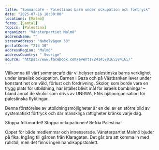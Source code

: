 ```yaml
---
title: "Sommarcafé - Palestinas barn under ockupation och förtryck"
date: "2025-07-16 18:30:00"
locations: [Malmö]
forms: [Samtal]
topics: [Palestina]
organizer: "Vänsterpartiet Malmö"
addressName: ""
streetAddress: "Nobelvägen 33"
postalCode: "214 30"
addressRegion: "Malmö"
addressCountry: " Sverige"
source: "https://www.facebook.com/events/2414578165594165/"
---
```

Välkomna till vårt sommarcafé där vi belyser palestinska barns verklighet under israelisk ockupation. Barnen i Gaza och på Västbanken lever under konstant hot om våld, förlust och fördrivning. Skolor, som borde vara en trygg plats för utbildning, har istället blivit mål för israels bombningar – bland annat de skolor som drivs av UNRWA, FN:s hjälporganisation för palestinska flyktingar.

Denna förstörelse av utbildningsmöjligheter är en del av en större bild av systematiskt förtryck och där mänskliga rättigheter kränks varje dag. 

Stoppa folkmordet! Stoppa ockupationen! Befria Palestina!

Öppet för både medlemmar och intresserade. Vänsterpartiet Malmö bjuder på fika.
Ingång till gården från Klaragatan. Det går bra att komma in med rullstol, men det finns ingen handikappstoalett.